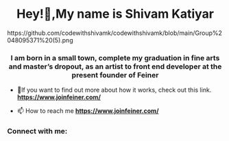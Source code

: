 <h1 align="center">Hey!👋,My name is Shivam Katiyar</h1>
https://github.com/codewithshivamk/codewithshivamk/blob/main/Group%2048095371%20(5).png
<h3 align="center">I am born in a small town, complete my graduation in fine arts and master’s dropout, as an artist to front end developer at the present founder of Feiner</h3>

- 💬If you want to find out more about how it works, check out this link. **https://www.joinfeiner.com/**

- 📫 How to reach me **https://www.joinfeiner.com/**

<h3 align="left">Connect with me:</h3>
<p align="left">
</p>
